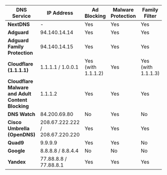 | **DNS Service**                     | **IP Address**         | **Ad Blocking**        | **Malware Protection** | **Family Filter**    | **Privacy**       |
|-------------------------------------|------------------------|------------------------|------------------------|----------------------|-------------------|
| **NextDNS**                         | -                      | Yes                    | Yes                    | Yes                  | High              |
| **Adguard**                         | 94.140.14.14           | Yes                    | Yes                    | Yes                  | High              |
| **Adguard Family Protection**       | 94.140.14.15           | Yes                    | Yes                    | Yes                  | High              |
| **Cloudflare (1.1.1.1)**            | 1.1.1.1 / 1.0.0.1      | Yes (with 1.1.1.2)     | Yes                    | Yes (with 1.1.1.3)   | High              |
| **Cloudflare Malware and Adult Content Blocking** | 1.1.1.2 | Yes | Yes                    | Yes                  | High              |
| **DNS Watch**                       | 84.200.69.80           | No                     | Yes                    | No                   | Medium            |
| **Cisco Umbrella (OpenDNS)**       | 208.67.222.222 / 208.67.220.220 | Yes         | Yes                    | Yes                  | Medium            |
| **Quad9**                           | 9.9.9.9                | Yes                    | Yes                    | No                   | High              |
| **Google**                          | 8.8.8.8 / 8.8.4.4      | No                     | No                     | No                   | Low               |
| **Yandex**                          | 77.88.8.8 / 77.88.8.1   | Yes                    | Yes                    | Yes                  | Medium            |
